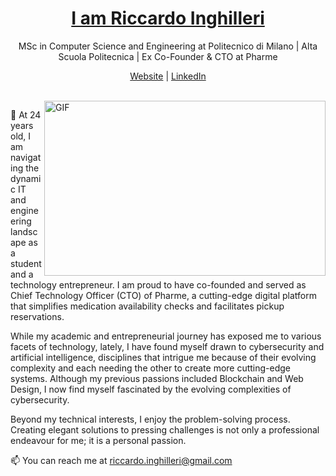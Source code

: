 <p align="center">
  <h1 align="center"><a href="https://linkedin.com/in/riccardoinghilleri">I am Riccardo Inghilleri</a></h1>
  <p align="center">MSc in Computer Science and Engineering at Politecnico di Milano | Alta Scuola Politecnica | Ex Co-Founder & CTO at Pharme</p>
</p>

<p align="center">
  <a href="https://www.riccardoinghilleri.com">Website</a> | 
  <a href="https://linkedin.com/in/riccardoinghilleri">LinkedIn</a>
</p>

<br />

<img align="right" alt="GIF" src="https://github.com/abhisheknaiidu/abhisheknaiidu/blob/master/code.gif?raw=true" width="450" height="280" />

🔭 At 24 years old, I am navigating the dynamic IT and engineering landscape as a student and a technology entrepreneur. I am proud to have co-founded and served as Chief Technology Officer (CTO) of Pharme, a cutting-edge digital platform that simplifies medication availability checks and facilitates pickup reservations.

While my academic and entrepreneurial journey has exposed me to various facets of technology, lately, I have found myself drawn to cybersecurity and artificial intelligence, disciplines that intrigue me because of their evolving complexity and each needing the other to create more cutting-edge systems. Although my previous passions included Blockchain and Web Design, I now find myself fascinated by the evolving complexities of cybersecurity.

Beyond my technical interests, I enjoy the problem-solving process. Creating elegant solutions to pressing challenges is not only a professional endeavour for me; it is a personal passion.

📫 You can reach me at riccardo.inghilleri@gmail.com

<br />

<!---## Stats
<a href="https://github.com/riccardoinghilleri">
<img align="center" src="https://github-readme-stats.vercel.app/api?username=riccardoinghilleri&show_icons=true&bg_color=0d1117&layout=compact&border_color=0d1117&icon_color=00d26a&title_color=00d26a&text_color=ffffff" />
</a>
<a href="https://github.com/riccardoinghilleri">
<img align="center" src="https://github-readme-stats.vercel.app/api/top-langs/?username=riccardoinghilleri&layout=compact&langs_count=8&bg_color=0d1117&border_color=0d1117&icon_color=00d26a&title_color=00d26a&text_color=ffffff" />
</a>-->
